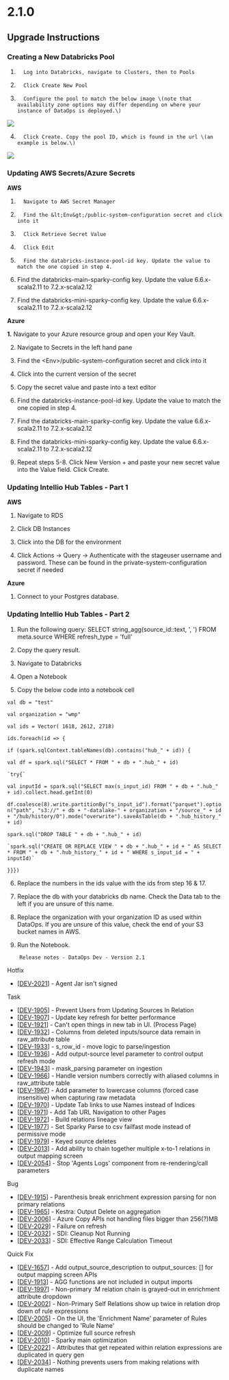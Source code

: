 # 2.1.0

## Upgrade Instructions

### **Creating a New Databricks Pool**

1.       Log into Databricks, navigate to Clusters, then to Pools

2.       Click Create New Pool

3.       Configure the pool to match the below image \(note that availability zone options may differ depending on where your instance of DataOps is deployed.\)

![](../../.gitbook/assets/image%20%28306%29.png)

4.       Click Create. Copy the pool ID, which is found in the url \(an example is below.\)

![](../../.gitbook/assets/image%20%28307%29.png)

### **Updating AWS Secrets/Azure Secrets**

**AWS**

1.       Navigate to AWS Secret Manager

2.       Find the &lt;Env&gt;/public-system-configuration secret and click into it

3.       Click Retrieve Secret Value

4.       Click Edit

5.       Find the databricks-instance-pool-id key. Update the value to match the one copied in step 4.

6.   Find the databricks-main-sparky-config key.  Update the value 6.6.x-scala2.11 to 7.2.x-scala2.12

7.   Find the databricks-mini-sparky-config key. Update the value 6.6.x-scala2.11 to 7.2.x-scala2.12

**Azure**

**1.** Navigate to your Azure resource group and open your Key Vault.  

2. Navigate to Secrets in the left hand pane

3.  Find the &lt;Env&gt;/public-system-configuration secret and click into it

4. Click into the current version of the secret

5. Copy the secret value and paste into a text editor

6.   Find the databricks-instance-pool-id key. Update the value to match the one copied in step 4.

7.   Find the databricks-main-sparky-config key.  Update the value 6.6.x-scala2.11 to 7.2.x-scala2.12

8.   Find the databricks-mini-sparky-config key. Update the value 6.6.x-scala2.11 to 7.2.x-scala2.12

9. Repeat steps 5-8. Click New Version + and paste your new secret value into the Value field. Click Create.

### **Updating Intellio Hub Tables - Part 1**

**AWS**

1.   Navigate to RDS

2.   Click DB Instances

3.   Click into the DB for the environment

4.   Click Actions -&gt; Query -&gt; Authenticate with the stageuser username and password. These can be found in the private-system-configuration secret if needed

**Azure**

1.   Connect to your Postgres database.

### **Updating Intellio Hub Tables - Part 2**

1.   Run the following query: SELECT string\_agg\(source\_id::text, ', '\) FROM meta.source WHERE refresh\_type = 'full'

2.   Copy the query result.

3.   Navigate to Databricks

4.   Open a Notebook

5.   Copy the below code into a notebook cell

`val db = "test"`

`val organization = "wmp"`

`val ids = Vector( 1618, 2612, 2718)`

`ids.foreach(id => {`

  `if (spark.sqlContext.tableNames(db).contains("hub_" + id)) {`

  `val df = spark.sql("SELECT * FROM " + db + ".hub_" + id)`

    `try{`

  `val inputId = spark.sql("SELECT max(s_input_id) FROM " + db + ".hub_" + id).collect.head.getInt(0)`

  `df.coalesce(8).write.partitionBy("s_input_id").format("parquet").option("path", "s3://" + db + "-datalake-" + organization + "/source_" + id + "/hub/history/0").mode("overwrite").saveAsTable(db + ".hub_history_" + id)`

  `spark.sql("DROP TABLE " + db + ".hub_" + id)`

    `spark.sql("CREATE OR REPLACE VIEW " + db + ".hub_" + id + " AS SELECT * FROM " + db + ".hub_history_" + id + " WHERE s_input_id = " + inputId)`

  `}}})`

6.   Replace the numbers in the ids value with the ids from step 16 & 17.

7.   Replace the db with your databricks db name. Check the Data tab to the left if you are unsure of this name.

8.   Replace the organization with your organization ID as used within DataOps. If you are unsure of this value, check the end of your S3 bucket names in AWS.

9.   Run the Notebook.



```text
    Release notes - DataOps Dev - Version 2.1
```

 Hotfix

* \[[DEV-2021](https://wmpartners.atlassian.net/browse/DEV-2021)\] - Agent Jar isn't signed

 Task

* \[[DEV-1905](https://wmpartners.atlassian.net/browse/DEV-1905)\] - Prevent Users from Updating Sources In Relation
* \[[DEV-1907](https://wmpartners.atlassian.net/browse/DEV-1907)\] - Update key refresh for better performance
* \[[DEV-1921](https://wmpartners.atlassian.net/browse/DEV-1921)\] - Can't open things in new tab in UI. \(Process Page\)
* \[[DEV-1932](https://wmpartners.atlassian.net/browse/DEV-1932)\] - Columns from deleted inputs/source data remain in raw\_attribute table
* \[[DEV-1933](https://wmpartners.atlassian.net/browse/DEV-1933)\] - s\_row\_id - move logic to parse/ingestion
* \[[DEV-1936](https://wmpartners.atlassian.net/browse/DEV-1936)\] - Add output-source level parameter to control output refresh mode
* \[[DEV-1943](https://wmpartners.atlassian.net/browse/DEV-1943)\] - mask\_parsing parameter on ingestion
* \[[DEV-1966](https://wmpartners.atlassian.net/browse/DEV-1966)\] - Handle version numbers correctly with aliased columns in raw\_attribute table
* \[[DEV-1967](https://wmpartners.atlassian.net/browse/DEV-1967)\] - Add parameter to lowercase columns \(forced case insensitive\) when capturing raw metadata
* \[[DEV-1970](https://wmpartners.atlassian.net/browse/DEV-1970)\] - Update Tab links to use Names instead of Indices
* \[[DEV-1971](https://wmpartners.atlassian.net/browse/DEV-1971)\] - Add Tab URL Navigation to other Pages
* \[[DEV-1972](https://wmpartners.atlassian.net/browse/DEV-1972)\] - Build relations lineage view
* \[[DEV-1977](https://wmpartners.atlassian.net/browse/DEV-1977)\] - Set Sparky Parse to csv failfast mode instead of permissive mode
* \[[DEV-1979](https://wmpartners.atlassian.net/browse/DEV-1979)\] - Keyed source deletes
* \[[DEV-2013](https://wmpartners.atlassian.net/browse/DEV-2013)\] - Add ability to chain together multiple x-to-1 relations in output mapping screen
* \[[DEV-2054](https://wmpartners.atlassian.net/browse/DEV-2054)\] - Stop 'Agents Logs' component from re-rendering/call parameters

 Bug

* \[[DEV-1915](https://wmpartners.atlassian.net/browse/DEV-1915)\] - Parenthesis break enrichment expression parsing for non primary relations
* \[[DEV-1965](https://wmpartners.atlassian.net/browse/DEV-1965)\] - Kestra: Output Delete on aggregation
* \[[DEV-2006](https://wmpartners.atlassian.net/browse/DEV-2006)\] - Azure Copy APIs not handling files bigger than 256\(?\)MB
* \[[DEV-2029](https://wmpartners.atlassian.net/browse/DEV-2029)\] - Failure on refresh
* \[[DEV-2032](https://wmpartners.atlassian.net/browse/DEV-2032)\] - SDI: Cleanup Not Running
* \[[DEV-2033](https://wmpartners.atlassian.net/browse/DEV-2033)\] - SDI: Effective Range Calculation Timeout

 Quick Fix

* \[[DEV-1657](https://wmpartners.atlassian.net/browse/DEV-1657)\] - Add output\_source\_description to output\_sources: \[\] for output mapping screen APIs
* \[[DEV-1913](https://wmpartners.atlassian.net/browse/DEV-1913)\] - AGG functions are not included in output imports
* \[[DEV-1997](https://wmpartners.atlassian.net/browse/DEV-1997)\] - Non-primary :M relation chain is grayed-out in enrichment attribute dropdown
* \[[DEV-2002](https://wmpartners.atlassian.net/browse/DEV-2002)\] - Non-Primary Self Relations show up twice in relation drop down of rule expressions
* \[[DEV-2005](https://wmpartners.atlassian.net/browse/DEV-2005)\] - On the UI, the 'Enrichment Name' parameter of Rules should be changed to 'Rule Name'
* \[[DEV-2009](https://wmpartners.atlassian.net/browse/DEV-2009)\] - Optimize full source refresh
* \[[DEV-2010](https://wmpartners.atlassian.net/browse/DEV-2010)\] - Sparky main optimization
* \[[DEV-2022](https://wmpartners.atlassian.net/browse/DEV-2022)\] - Attributes that get repeated within relation expressions are duplicated in query gen
* \[[DEV-2034](https://wmpartners.atlassian.net/browse/DEV-2034)\] - Nothing prevents users from making relations with duplicate names

